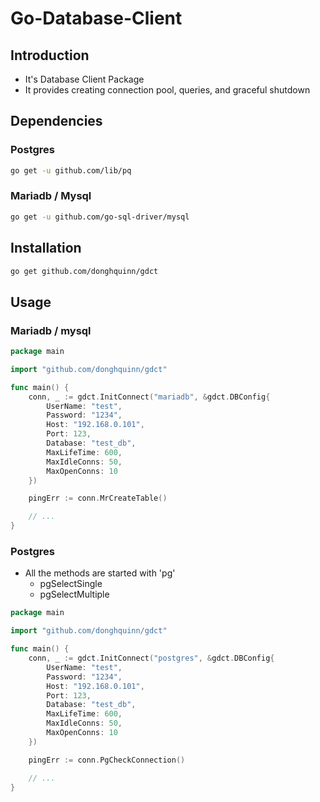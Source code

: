 # Go-Database-Client

## Introduction
* It's Database Client Package
* It provides creating connection pool, queries, and graceful shutdown

## Dependencies

### Postgres
```zsh
go get -u github.com/lib/pq
```

### Mariadb / Mysql
```zsh
go get -u github.com/go-sql-driver/mysql
```

## Installation

```zsh
go get github.com/donghquinn/gdct
```


## Usage

### Mariadb / mysql

```go
package main

import "github.com/donghquinn/gdct"

func main() {
    conn, _ := gdct.InitConnect("mariadb", &gdct.DBConfig{
        UserName: "test",
        Password: "1234",
        Host: "192.168.0.101",
        Port: 123,
        Database: "test_db",
        MaxLifeTime: 600,
        MaxIdleConns: 50,
        MaxOpenConns: 10
    })

    pingErr := conn.MrCreateTable()

    // ...
}
```

### Postgres
* All the methods are started with 'pg'
    * pgSelectSingle
    * pgSelectMultiple

```go
package main

import "github.com/donghquinn/gdct"

func main() {
    conn, _ := gdct.InitConnect("postgres", &gdct.DBConfig{
        UserName: "test",
        Password: "1234",
        Host: "192.168.0.101",
        Port: 123,
        Database: "test_db",
        MaxLifeTime: 600,
        MaxIdleConns: 50,
        MaxOpenConns: 10
    })

    pingErr := conn.PgCheckConnection()

    // ...
}
```
